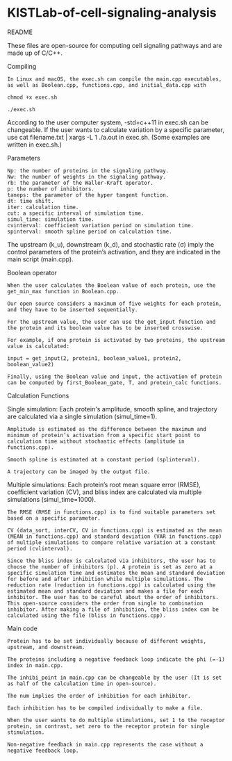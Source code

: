 # KISTLab-of-cell-signaling-analysis
README

These files are open-source for computing cell signaling pathways and are made up of C/C++.

Compiling

	In Linux and macOS, the exec.sh can compile the main.cpp executables, as well as Boolean.cpp, functions.cpp, and initial_data.cpp with

	chmod +x exec.sh

	./exec.sh

According to the user computer system, -std=c++11 in exec.sh can be changeable.
If the user wants to calculate variation by a specific parameter, 
use cat filename.txt | xargs -L 1 ./a.out in exec.sh. (Some examples are written in exec.sh.)


Parameters

	Np: the number of proteins in the signaling pathway.
	Nw: the number of weights in the signaling pathway.
	rb: the parameter of the Waller-Kraft operator.
	p: the number of inhibitors.
	taneps: the parameter of the hyper tangent function.
	dt: time shift.
	iter: calculation time.
	cut: a specific interval of simulation time.
	simul_time: simulation time. 
	cvinterval: coefficient variation period on simulation time. 
	spinterval: smooth spline period on calculation time. 

The upstream (k_u), downstream (k_d), and stochastic rate (σ) imply the control parameters of the protein’s activation, and they are indicated in the main script (main.cpp).


Boolean operator

	When the user calculates the Boolean value of each protein, use the get_min_max function in Boolean.cpp. 

	Our open source considers a maximum of five weights for each protein, and they have to be inserted sequentially. 

	For the upstream value, the user can use the get_input function and the protein and its boolean value has to be inserted crosswise. 

	For example, if one protein is activated by two proteins, the upstream value is calculated:

	input = get_input(2, protein1, boolean_value1, protein2, boolean_value2)

	Finally, using the Boolean value and input, the activation of protein can be computed by first_Boolean_gate, T, and protein_calc functions.

Calculation Functions

Single simulation: Each protein's amplitude, smooth spline, and trajectory are calculated via a single simulation (simul_time=1). 
	
	Amplitude is estimated as the difference between the maximum and minimum of protein’s activation from a specific start point to calculation time without stochastic effects (amplitude in functions.cpp).

	Smooth spline is estimated at a constant period (splinterval). 

	A trajectory can be imaged by the output file.

Multiple simulations: Each protein’s root mean square error (RMSE), coefficient variation (CV), and bliss index are calculated via multiple simulations (simul_time=1000). 

	The RMSE (RMSE in functions.cpp) is to find suitable parameters set based on a specific parameter. 

	CV (data_sort, interCV, CV in functions.cpp) is estimated as the mean (MEAN in functions.cpp) and standard deviation (VAR in functions.cpp) of multiple simulations to compare relative variation at a constant period (cvlinterval). 

	Since the bliss index is calculated via inhibitors, the user has to choose the number of inhibitors (p). A protein is set as zero at a specific simulation time and estimates the mean and standard deviation for before and after inhibition while multiple simulations. The reduction rate (reduction in functions.cpp) is calculated using the estimated mean and standard deviation and makes a file for each inhibitor. The user has to be careful about the order of inhibitors. This open-source considers the order from single to combination inhibitor. After making a file of inhibition, the bliss index can be calculated using the file (bliss in functions.cpp).


Main code

	Protein has to be set individually because of different weights, upstream, and downstream. 

	The proteins including a negative feedback loop indicate the phi (=-1) index in main.cpp. 

	The inhibi_point in main.cpp can be changeable by the user (It is set as half of the calculation time in open-source). 

	The num implies the order of inhibition for each inhibitor. 

	Each inhibition has to be compiled individually to make a file. 

	When the user wants to do multiple stimulations, set 1 to the receptor protein, in contrast, set zero to the receptor protein for single stimulation.

	Non-negative feedback in main.cpp represents the case without a negative feedback loop. 
